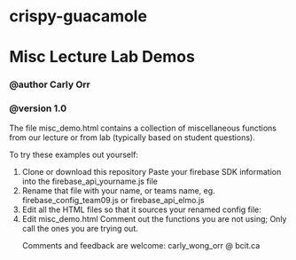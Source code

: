 # crispy-guacamole
#
# Misc Lecture Lab Demos 

### @author  Carly Orr
### @version  1.0

The file misc_demo.html contains a collection of miscellaneous functions 
from our lecture or from lab (typically based on student questions).

To try these examples out yourself:

<ol> 
<li> Clone or download this repository
<l1> Paste your firebase SDK information into the firebase_api_yourname.js file
<li> Rename that file with your name, or teams name, eg. firebase_config_team09.js or firebase_api_elmo.js
<li> Edit all the HTML files so that it sources your renamed config file:
     <script src="./firebase_api_team09.js"> </script>
     <script src="./firebase_api_elmo.js"> </script>
<li> Edit misc_demo.html
     Comment out the functions you are not using;
     Only call the ones you are trying out.
  
Comments and feedback are welcome:  carly_wong_orr @ bcit.ca
    


